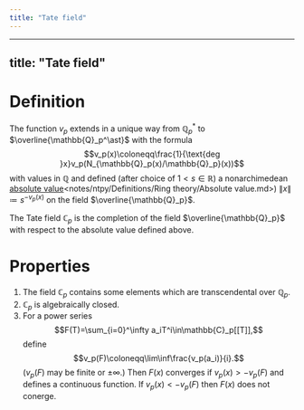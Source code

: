 ```yaml
---
title: "Tate field"
---
```


---
title: "Tate field"
---

# Definition

The function $v_p$ extends in a unique way from $\mathbb{Q}_p^\ast$ to $\overline{\mathbb{Q}_p^\ast}$ with the formula $$v_p(x)\coloneqq\frac{1}{\text{deg }x}v_p(N_{\mathbb{Q}_p(x)/\mathbb{Q}_p}(x))$$ with values in $\mathbb{Q}$ and defined (after choice of $1<s\in\mathbb{R})$ a nonarchimedean [absolute value]()<notes/ntpy/Definitions/Ring theory/Absolute value.md>) $\|x\|\coloneqq s^{-v_p(x)}$ on the field $\overline{\mathbb{Q}_p}$.

The Tate field $\mathbb{C}_p$ is the completion of the field $\overline{\mathbb{Q}_p}$ with respect to the absolute value defined above.

# Properties

1. The field $\mathbb{C}_p$ contains some elements which are transcendental over $\mathbb{Q}_p$.
3. $\mathbb{C}_p$ is algebraically closed.
4. For a power series $$F(T)=\sum_{i=0}^\infty a_iT^i\in\mathbb{C}_p[[T]],$$ define $$v_p(F)\coloneqq\lim\inf\frac{v_p(a_i)}{i}.$$ ($v_p(F)$ may be finite or $\pm\infty$.) Then $F(x)$ converges if $v_p(x)>-v_p(F)$ and defines a continuous function. If $v_p(x)< -v_p(F)$ then $F(x)$ does not conerge.
